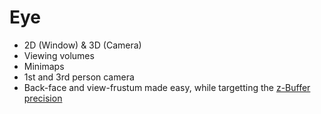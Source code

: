 # Eye

* 2D (Window) & 3D (Camera)
* Viewing volumes
* Minimaps
* 1st and 3rd person camera
* Back-face and view-frustum made easy, while targetting the [z-Buffer precision](https://www.opengl.org/wiki/Depth_Buffer_Precision)
